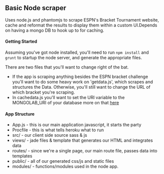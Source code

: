 ## Basic Node scraper
Uses node.js and phantomjs to scrape ESPN's Bracket Tournament website, cache and reformat the results to display them within a custom UI.Depends on having a mongo DB to hook up to for caching.

#### Getting Started
Assuming you've got node installed, you'll need to run `npm install` and `grunt` to startup the node server, and generate the appropriate files.

There are two files that you'll want to change right of the bat.
  + If the app is scraping anything besides the ESPN bracket challenge you'll want to do some heavy work on 'getdata.js', which scrapes and structures the Data. Otherwise, you'll still want to change the URL of which bracket you're scraping.
  + In cachedata.js you'll want to set the URI variable to the MONGOLAB_URI of your database more on that [here](https://devcenter.heroku.com/articles/mongolab#getting-your-connection-uri)

#### App Structure
+ App.js   - this is our main application javascript, it starts the party
+ Procfile - this is what tells heroku what to run
+ src/     - our client side source sass & js
+ views/   - jade files & template that generates our HTML and integrates data
+ routes/  - since we're a single page, our main route file, passes data into templates
+ public/  - all of our generated css/js and static files
+ modules/ - functions/modules used in the node app.
